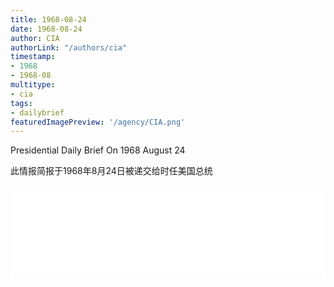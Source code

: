 ```yaml
---
title: 1968-08-24
date: 1968-08-24
author: CIA 
authorLink: "/authors/cia"
timestamp: 
- 1968
- 1968-08
multitype: 
- cia
tags: 
- dailybrief
featuredImagePreview: '/agency/CIA.png'
---
```



Presidential Daily Brief On 1968 August 24

此情报简报于1968年8月24日被递交给时任美国总统

<!--more-->





<div id="over" style="width:100%; overflow:hidden"> <iframe id="sFrame" name="sFrame" frameborder="no" border="0"  allowfullscreen marginwidth="0" scrolling="no" src = " /CIA/1968-08-24.html "  style = " position:absulute; width: 806px; top: 300;" > </iframe> </div>
